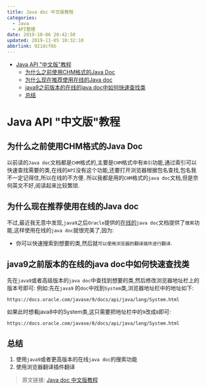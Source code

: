 ```yaml
---
title: Java doc 中文版教程
categories: 
  - Java
  - API整理
date: 2019-10-06 20:42:50
updated: 2019-11-05 10:32:10
abbrlink: 921dcf6b
---
```

- [Java API "中文版"教程](/blog/921dcf6b/#Java-API-"中文版"教程)
    - [为什么之前使用CHM格式的Java Doc](/blog/921dcf6b/#为什么之前使用CHM格式的Java-Doc)
    - [为什么现在推荐使用在线的Java doc](/blog/921dcf6b/#为什么现在推荐使用在线的Java-doc)
    - [java9之前版本的在线的java doc中如何快速查找类](/blog/921dcf6b/#java9之前版本的在线的java-doc中如何快速查找类)
    - [总结](/blog/921dcf6b/#总结)

<!--more-->
<script src="https://cdn.bootcss.com/jquery/3.4.0/jquery.slim.min.js"></script>
<script>$(document).ready(function () {$(".post-body > ul:nth-child(1)").hide();});</script>

<!--end-->
# Java API "中文版"教程 #
## 为什么之前使用CHM格式的Java Doc ##
以前读的`Java doc`文档都是`CHM`格式的,主要是`CHM`格式中有`索引`功能,通过索引可以快速查找需要的类,在线的`API`没有这个功能,还要打开浏览器根据包名查找,包名我不一定记得住,所以在线的不方便.
所以我都是用的`CHM`格式的`java doc`文档,但是奈何英文不好,阅读起来比较繁琐.
## 为什么现在推荐使用在线的Java doc ##
不过,最近我无意中发现,`java9`之后`Oracle`提供的[在线的](https://docs.oracle.com/javase/9/docs/api/overview-summary.html)`java doc`文档提供了`搜索`功能,这样使用在线的`java doc`就很完美了,因为:
- 你可以快速搜索到想要的类,然后就`可以使用浏览器的翻译插件进行翻译`.

## java9之前版本的在线的java doc中如何快速查找类 ##
先在`java9`或者高级版本的`java doc`中查找到想要的类,然后修改浏览器地址栏上的版本号即可:
例如:先在`java9` 的`doc`中找到`System`类,浏览器地址栏中的地址如下:
```
https://docs.oracle.com/javase/9/docs/api/java/lang/System.html
```
如果此时想看java8中的System类,这只需要把地址栏中的`9`改成`8`即可:
```
https://docs.oracle.com/javase/8/docs/api/java/lang/System.html
```
## 总结 ##
1. 使用`java9`或者更高版本的在线`java doc`的搜索功能
2. 使用浏览器翻译插件翻译

>原文链接: [Java doc 中文版教程](https://lanlan2017.github.io/blog/921dcf6b/)
